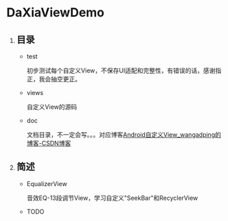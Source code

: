 # DaXiaViewDemo

1. ## **目录**
   - test
     
     初步测试每个自定义View，不保存UI适配和完整性，有错误的话，感谢指正，我会抽空更正。
   
   - views
     
      自定义View的源码
   
   - doc
     
     文档目录，不一定会写。。。对应博客[Android自定义View_wangadping的博客-CSDN博客](https://blog.csdn.net/wangadping/category_10364914.html)
2. ## **简述**
   - EqualizerView
     
     音效EQ-13段调节View，学习自定义"SeekBar"和RecyclerView
   
   - TODO